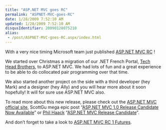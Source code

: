 ```yaml
---
title: "ASP.NET MVC goes RC"
permalink: "ASPNET-MVC-goes-RC"
date: 1/28/2009 7:52:10 AM
updated: 1/28/2009 7:52:10 AM
disqusIdentifier: 20090128075210
alias:
 - /post/ASPNET-MVC-goes-RC.aspx/index.html
---
```

With a very nice timing Microsoft team just published [ASP.NET MVC RC](http://go.microsoft.com/fwlink/?LinkID=141184&clcid=0x409) !

We started over Christmas a migration of our .NET French Portal, [Tech Head Brothers](http://www.techheadbrothers.com/), to ASP.NET MVC. We had lots of fun and a great experience to be able to do collocated pair programming over that time.
<!-- more -->

We also started another project on the side with a third developer (hey Mark) and a designer (hey Ally) and you will hear more about it soon hopefully! It will for sure use ASP.NET MVC also.

To read more about this new release, please check out the [ASP.NET MVC official site](http://www.asp.net/mvc/default.aspx), ScottGu mega epic post “[ASP.NET MVC 1.0 Release Candidate Now Available](http://weblogs.asp.net/scottgu/archive/2009/01/27/asp-net-mvc-1-0-release-candidate-now-available.aspx)” or [Phil Haack](http://haacked.com/articles/AboutHaacked.aspx) “[ASP.NET MVC Release Candidate](http://haacked.com/archive/2009/01/27/aspnetmvc-release-candidate.aspx)”.

And don’t forget to take a look to [ASP.NET MVC RC 1 Futures](http://www.codeplex.com/aspnet/Release/ProjectReleases.aspx?ReleaseId=22359).
